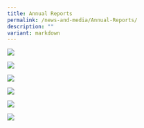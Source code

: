 ```yaml
---
title: Annual Reports
permalink: /news-and-media/Annual-Reports/
description: ""
variant: markdown
---
```

<a href="https://drive.google.com/file/d/1OqFfhGonYAf0d70Bb\_Dcid4yB0UbPRdP/view?usp=sharing">![](/images/2024_annual_report.jpg)
	
</a><a href="https://drive.google.com/file/d/1LgPlotin4eZ5h-Gsd-bXUUmM79XjuNen/view?usp=sharing">![](/images/2023%20annual%20report.jpg)
	
</a><a href="https://drive.google.com/file/d/18BrdI3j9kqpl-\_YUj-HRuK-7UBFXQxcm/view?usp=sharing">![](/images/2022%20%20.jpg)
	
</a><a href="https://drive.google.com/file/d/1NsYJxiO2W19-YA0pl6YgiH8C8gVb0khY/view?usp=sharing">![](/images/2021%20Annual%20Report.png)
	
</a><a href="https://drive.google.com/file/d/1roBlWgsmuQgh0GKkZDY4quHWYxvtE963/view?usp=sharing">![](/images/2020.jpg)

</a><a href="https://drive.google.com/file/d/1eide1EiSAT2\_PwMTyDrfe5nJ0\_PVtkdJ/view?usp=sharing">![](/images/2019.jpg)
	</a>